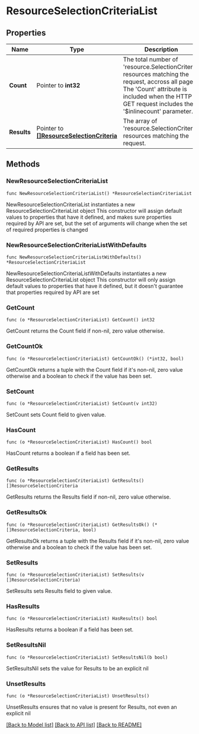 # ResourceSelectionCriteriaList

## Properties

Name | Type | Description | Notes
------------ | ------------- | ------------- | -------------
**Count** | Pointer to **int32** | The total number of &#39;resource.SelectionCriteria&#39; resources matching the request, accross all pages. The &#39;Count&#39; attribute is included when the HTTP GET request includes the &#39;$inlinecount&#39; parameter. | [optional] 
**Results** | Pointer to [**[]ResourceSelectionCriteria**](ResourceSelectionCriteria.md) | The array of &#39;resource.SelectionCriteria&#39; resources matching the request. | [optional] 

## Methods

### NewResourceSelectionCriteriaList

`func NewResourceSelectionCriteriaList() *ResourceSelectionCriteriaList`

NewResourceSelectionCriteriaList instantiates a new ResourceSelectionCriteriaList object
This constructor will assign default values to properties that have it defined,
and makes sure properties required by API are set, but the set of arguments
will change when the set of required properties is changed

### NewResourceSelectionCriteriaListWithDefaults

`func NewResourceSelectionCriteriaListWithDefaults() *ResourceSelectionCriteriaList`

NewResourceSelectionCriteriaListWithDefaults instantiates a new ResourceSelectionCriteriaList object
This constructor will only assign default values to properties that have it defined,
but it doesn't guarantee that properties required by API are set

### GetCount

`func (o *ResourceSelectionCriteriaList) GetCount() int32`

GetCount returns the Count field if non-nil, zero value otherwise.

### GetCountOk

`func (o *ResourceSelectionCriteriaList) GetCountOk() (*int32, bool)`

GetCountOk returns a tuple with the Count field if it's non-nil, zero value otherwise
and a boolean to check if the value has been set.

### SetCount

`func (o *ResourceSelectionCriteriaList) SetCount(v int32)`

SetCount sets Count field to given value.

### HasCount

`func (o *ResourceSelectionCriteriaList) HasCount() bool`

HasCount returns a boolean if a field has been set.

### GetResults

`func (o *ResourceSelectionCriteriaList) GetResults() []ResourceSelectionCriteria`

GetResults returns the Results field if non-nil, zero value otherwise.

### GetResultsOk

`func (o *ResourceSelectionCriteriaList) GetResultsOk() (*[]ResourceSelectionCriteria, bool)`

GetResultsOk returns a tuple with the Results field if it's non-nil, zero value otherwise
and a boolean to check if the value has been set.

### SetResults

`func (o *ResourceSelectionCriteriaList) SetResults(v []ResourceSelectionCriteria)`

SetResults sets Results field to given value.

### HasResults

`func (o *ResourceSelectionCriteriaList) HasResults() bool`

HasResults returns a boolean if a field has been set.

### SetResultsNil

`func (o *ResourceSelectionCriteriaList) SetResultsNil(b bool)`

 SetResultsNil sets the value for Results to be an explicit nil

### UnsetResults
`func (o *ResourceSelectionCriteriaList) UnsetResults()`

UnsetResults ensures that no value is present for Results, not even an explicit nil

[[Back to Model list]](../README.md#documentation-for-models) [[Back to API list]](../README.md#documentation-for-api-endpoints) [[Back to README]](../README.md)


